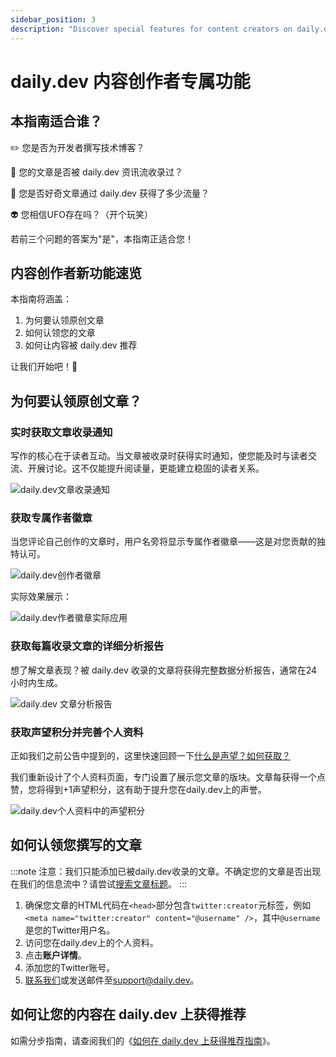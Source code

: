 ```yaml
---
sidebar_position: 3
description: "Discover special features for content creators on daily.dev, including post ownership, analytics, author badges, and reputation points."
---
```


# daily.dev 内容创作者专属功能

## 本指南适合谁？

✏️ 您是否为开发者撰写技术博客？

🔭 您的文章是否被 daily.dev 资讯流收录过？

🚗 您是否好奇文章通过 daily.dev 获得了多少流量？

👽 您相信UFO存在吗？（开个玩笑）

若前三个问题的答案为"是"，本指南正适合您！

## 内容创作者新功能速览

本指南将涵盖：

1. 为何要认领原创文章
2. 如何认领您的文章
3. 如何让内容被 daily.dev 推荐

让我们开始吧！🚀

## 为何要认领原创文章？

### 实时获取文章收录通知

写作的核心在于读者互动。当文章被收录时获得实时通知，使您能及时与读者交流、开展讨论。这不仅能提升阅读量，更能建立稳固的读者关系。

![daily.dev文章收录通知](https://daily-now-res.cloudinary.com/image/upload/v1635256424/docs/5f8ee3a31f47664ff3a9a0db_M2PRpVJTd6XhahQuDouhGspwO9GR01_l_SbwAe44q_CbxUf3nT6VdDnmclolwyw9Wsb4VAwyDBj3KYNbANu8tlX8JdhVwD2qWoH8Avpsafa_kBGtPDVIF7R9YuVK-H69ct_IzhSG.gif)

### 获取专属作者徽章

当您评论自己创作的文章时，用户名旁将显示专属作者徽章——这是对您贡献的独特认可。

![daily.dev创作者徽章](https://daily-now-res.cloudinary.com/image/upload/v1635256512/docs/5f8ee3a27a7b84389bc4b4cd_CzmUQxV9KULWBuzPx3i85AA8lJCksb5xBaoJ8t4CF9i-o-CIARaANz7t4Z8iW0MQIC2tITPDls40g8JP_5QK_2xFUNLYNIDZwM5bmttIXBzou1ZyzkcAcAN7RXN6P3eYYCO06pop.png)

实际效果展示：

![daily.dev作者徽章实际应用](https://daily-now-res.cloudinary.com/image/upload/v1635256556/docs/5f8ee3a55f89924d52959f10_gqjufILdNpmls81_Me95dj4M8d1QJFyptPBTEjHrkKr1FJUWYZZ9WN7TNB0cF8zYyi1f86Pa-7zR9ouUuxEv_zebisDEbxVQMFAj0DkxpIgGwHYN7toJ73g4G6ajtb6yUALX7at7.gif)

### 获取每篇收录文章的详细分析报告

想了解文章表现？被 daily.dev 收录的文章将获得完整数据分析报告，通常在24小时内生成。

![daily.dev 文章分析报告](https://daily-now-res.cloudinary.com/image/upload/v1635256584/docs/5f8ee3a40afdcad2ea9b1cd5_UOUpf1FCZMJPa2EAbyO9h0LbFpFFb1z44gpcVQ5tEC9Ggxaj9SizlTxYtiAIVvtu-8NJ_YET37Xz8Np3ZCKIixvhgYfC561MZ-i1M5uoCMlAXiKp-vQ45iKcs3MRZc7cA0J2dXyA.gif)

### 获取声望积分并完善个人资料

正如我们之前公告中提到的，这里快速回顾一下[什么是声望？如何获取？](../your-profile/reputation.md)

我们重新设计了个人资料页面，专门设置了展示您文章的版块。文章每获得一个点赞，您将得到+1声望积分，这有助于提升您在daily.dev上的声誉。

![daily.dev个人资料中的声望积分](https://daily-now-res.cloudinary.com/image/upload/v1635256617/docs/5f8ee3a319135745f302c017_Nu6I3OBdqhgcFHDNc-r569okaI700t5hFOjsTLvUCM4SeY9wzCxWeYinbNVUHK5W0f8rNQi_0zeEsZHUfdNoJqth8S0IST49uJSyV3j1K6QZpXWThFLpgJ7PprQixE5C09hk6Opc.gif)

## 如何认领您撰写的文章

:::note
注意：我们只能添加已被daily.dev收录的文章。不确定您的文章是否出现在我们的信息流中？请尝试[搜索文章标题](https://app.daily.dev/search)。
:::

1. 确保您文章的HTML代码在`<head>`部分包含`twitter:creator`元标签，例如`<meta name="twitter:creator" content="@username" />`，其中`@username`是您的Twitter用户名。
2. 访问您在daily.dev上的个人资料。
3. 点击**账户详情**。
4. 添加您的Twitter账号。
5. [联系我们](mailto:support@daily.dev?subject=Add%20my%20posts%20retroactively&body=README%3A%20To%20add%20your%20posts%20retroactively%2C%20please%20reply%20with%20your%20username%20or%20a%20link%20to%20your%20profile%20on%20daily.dev.%20Keep%20in%20mind%20that%20we%20can%20only%20add%20posts%20that%20we're%20already%20picked%20up%20by%20daily.dev.%20Not%20sure%20if%20your%20post%20appeared%20in%20our%20feed%3F%20Try%20searching%20its%20headline%20here%3A%20https%3A%2F%2Fapp.daily.dev%2Fsearch)或发送邮件至[support@daily.dev](mailto:support@daily.dev?subject=Add%20my%20posts%20retroactively&body=README%3A%20To%20add%20your%20posts%20retroactively%2C%20please%20reply%20with%20your%20username%20or%20a%20link%20to%20your%20profile%20on%20daily.dev.%20Keep%20in%20mind%20that%20we%20can%20only%20add%20posts%20that%20we're%20already%20picked%20up%20by%20daily.dev.%20Not%20sure%20if%20your%20post%20appeared%20in%20our%20feed%3F%20Try%20searching%20its%20headline%20here%3A%20https%3A%2F%2Fapp.daily.dev%2Fsearch)。

## 如何让您的内容在 daily.dev 上获得推荐

如需分步指南，请查阅我们的《[如何在 daily.dev 上获得推荐指南](/for-content-creators/how-to-get-featured.md)》。
